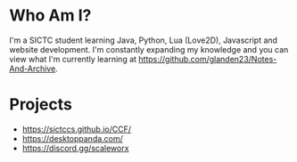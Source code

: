 # Who Am I?
I'm a SICTC student learning Java, Python, Lua (Love2D), Javascript and website development. I'm constantly expanding my knowledge and you can view what I'm currently learning at https://github.com/glanden23/Notes-And-Archive.

# Projects
* https://sictccs.github.io/CCF/
* https://desktoppanda.com/
* https://discord.gg/scaleworx
